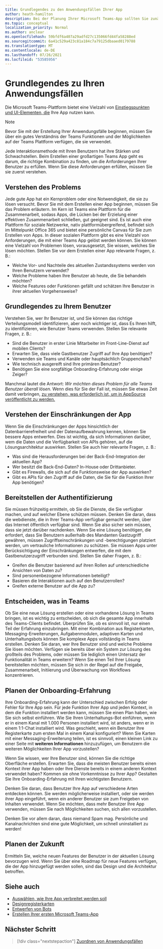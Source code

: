 ```yaml
---
title: Grundlegendes zu den Anwendungsfällen Ihrer App
author: heath-hamilton
description: Bei der Planung Ihrer Microsoft Teams-App sollten Sie zunächst verstehen, welche Probleme Ihre App zu lösen versucht.
ms.topic: conceptual
localization_priority: Normal
ms.author: anclear
ms.openlocfilehash: 59bfdf6a407a29adfd27c135066fd44fa58288ed
ms.sourcegitcommit: 6a41c529a423c81a184c7a79125dbaaed0179788
ms.translationtype: MT
ms.contentlocale: de-DE
ms.lasthandoff: 07/26/2021
ms.locfileid: "53585956"
---
```

# <a name="understand-your-use-cases"></a>Grundlegendes zu Ihren Anwendungsfällen

Die Microsoft Teams-Plattform bietet eine Vielzahl von [Einstiegspunkten und UI-Elementen, die](../../concepts/extensibility-points.md) Ihre App nutzen kann.
> [!NOTE]
> Bevor Sie mit der Erstellung Ihrer Anwendungsfälle beginnen, müssen Sie über ein gutes Verständnis der Teams Funktionen und der Möglichkeiten auf der Teams Plattform verfügen, die sie verwendet.

Jede Interaktionsmethode mit Ihren Benutzern hat ihre Stärken und Schwachstellen. Beim Erstellen einer großartigen Teams App geht es darum, die richtige Kombination zu finden, um die Anforderungen Ihrer Benutzer zu erfüllen. Wenn Sie diese Anforderungen erfüllen, müssen Sie sie zuerst verstehen.

## <a name="understand-the-problem"></a>Verstehen des Problems

Jede gute App hat ein Kernproblem oder eine Notwendigkeit, die sie zu lösen versucht. Bevor Sie mit dem Erstellen einer App beginnen, müssen Sie das Problem erläutern. Im Kern ist Teams eine Plattform für die Zusammenarbeit, sodass Apps, die Lücken bei der Erzielung einer effektiven Zusammenarbeit schließen, gut geeignet sind. Es ist auch eine Plattform für soziale Netzwerke, nativ plattformübergreifend, befindet sich im Mittelpunkt Office 365 und bietet eine persönliche Canvas für Sie zum Erstellen von Apps. In dieser sozialen Plattform gibt es eine Vielzahl von Anforderungen, die mit einer Teams App gelöst werden können. Sie können eine Vielzahl von Problemen lösen, vorausgesetzt, Sie wissen, welches Sie lösen möchten. Stellen Sie vor dem Erstellen einer App relevante Fragen, z. B.:

* Welche Vor- und Nachteile des aktuellen Zustandssystems werden von Ihren Benutzern verwendet?
* Welche Probleme haben Ihre Benutzer ab heute, die Sie behandeln möchten?
* Welche Features oder Funktionen gefällt und schätzen Ihre Benutzer in ihrer aktuellen Vorgehensweise?

## <a name="understand-your-user"></a>Grundlegendes zu Ihrem Benutzer

Verstehen Sie, wer Ihr Benutzer ist, und Sie können das richtige Verteilungsmodell identifizieren, aber noch wichtiger ist, dass Es Ihnen hilft, zu identifizieren, wie Benutzer Teams verwenden. Stellen Sie relevante Fragen, z. B.:

* Sind die Benutzer in erster Linie Mitarbeiter im Front-Line-Dienst auf mobilen Clients?
* Erwarten Sie, dass viele Gastbenutzer Zugriff auf Ihre App benötigen?
* Verwenden sie Teams und Kanäle oder hauptsächlich Gruppenchats?
* Wie technisch ausgereift sind Ihre primären Benutzer?
* Benötigen Sie eine sorgfältige Onboarding-Erfahrung oder einige Zeiger?

Manchmal lautet die Antwort: *Wir möchten dieses Problem für alle Teams Benutzer überall lösen.* Wenn dies für Sie der Fall ist, müssen Sie etwas Zeit damit verbringen, [zu verstehen, was erforderlich ist, um in AppSource veröffentlicht zu werden.](~/concepts/deploy-and-publish/appsource/prepare/submission-checklist.md)

## <a name="understand-the-limitations-of-the-app"></a>Verstehen der Einschränkungen der App

Wenn Sie die Einschränkungen der Apps hinsichtlich der Datenbarrierefreiheit und der Datenaufbewahrung kennen, können Sie bessere Apps entwerfen. Dies ist wichtig, da sich Informationen darüber, wem die Daten und die Verfügbarkeit von APIs gehören, auf die Lösungsarchitektur auswirken. Stellen Sie auch hier relevante Fragen, z. B.:

* Was sind die Herausforderungen bei der Back-End-Integration der aktuellen App?
* Wer besitzt die Back-End-Daten? In-House oder Drittanbieter.
* Gibt es Firewalls, die sich auf die Funktionsweise der App auswirken?
* Gibt es APIs für den Zugriff auf die Daten, die Sie für die Funktion Ihrer App benötigen? 

## <a name="provide-authentication"></a>Bereitstellen der Authentifizierung

Sie müssen frühzeitig ermitteln, ob Sie die Dienste, die Sie verfügbar machen, und auf welcher Ebene schützen müssen. Denken Sie daran, dass die webdienste, die in Ihrer Teams-App verfügbar gemacht werden, über das Internet öffentlich verfügbar sind. Wenn Sie also sicher sein müssen, dass sie jetzt darüber nachdenken. Wenn Sie eine Lösung benötigen, die erfordert, dass Sie Benutzern außerhalb des Mandanten Gastzugriff gewähren, müssen Zugriffseinschränkungen und -berechtigungen platziert werden, um vertrauliche Informationen zu schützen. Sie müssen Apps unter Berücksichtigung der Einschränkungen entwerfen, die mit dem Gastbenutzerzugriff verbunden sind. Stellen Sie daher Fragen, z. B.: 

* Greifen die Benutzer basierend auf ihren Rollen auf unterschiedliche Ansichten von Daten zu?
* Sind personenbezogene Informationen beteiligt?
* Basieren die Interaktionen auch auf den Benutzerrollen?
* Greifen externe Benutzer auf die App zu?

## <a name="decide-what-goes-in-teams"></a>Entscheiden, was in Teams

Ob Sie eine neue Lösung erstellen oder eine vorhandene Lösung in Teams bringen, ist es wichtig zu entscheiden, ob sich die gesamte App innerhalb des Teams-Clients befindet. Überprüfen Sie, ob es sinnvoll ist, nur einen Teil der Erfahrung einzubringen. Mit einer Kombination aus Registerkarten, Messaging-Erweiterungen, Aufgabenmodulen, adaptiven Karten und Unterhaltungsbots können Sie komplexe Apps vollständig in Teams erstellen.
Denken Sie daran, wer Ihre Benutzer sind und welche Probleme Sie lösen möchten. Verfügen sie bereits über ein System zur Lösung des großteils des Problems, oder müssen Sie lediglich einen Untersatz der Funktionalität in Teams erweitern? Wenn Sie einen Teil Ihrer Lösung bereitstellen möchten, müssen Sie sich in der Regel auf die Freigabe, Zusammenarbeit, Initiierung und Überwachung von Workflows konzentrieren.

## <a name="plan-the-onboarding-experience"></a>Planen der Onboarding-Erfahrung

Ihre Onboarding-Erfahrung kann der Unterschied zwischen Erfolg oder Fehler für Ihre App sein. Für jede Funktion Ihrer App und jeden Kontext, in dem die Funktion installiert werden kann, müssen Sie einen Plan haben, wie Sie sich selbst einführen. Wie Sie Ihren Unterhaltungs-Bot einführen, wenn er in einem Kanal mit 1.000 Personen installiert wird, ist anders, wenn er in einem 1:1-Chat installiert wird. Was geschieht, wenn ein Benutzer Ihre Registerkarte zum ersten Mal in einem Kanal konfiguriert? Wenn Sie Karten mit einer Messaging-Erweiterung teilen, ist es sinnvoll, einen kleinen Link zu einer Seite mit **weiteren Informationen** hinzuzufügen, um Benutzern die weiteren Möglichkeiten Ihrer App vorzustellen?

Wenn Sie wissen, wer Ihre Benutzer sind, können Sie die richtige Oberfläche erstellen. Erwarten Sie, dass die meisten Benutzer bereits einen Kontext ihrer App haben oder Ihre Dienste bereits in einem anderen Kontext verwendet haben? Kommen sie ohne Vorkenntnisse zu Ihrer App? Gestalten Sie Ihre Onboarding-Erfahrung mit Ihren wichtigsten Benutzern.

Denken Sie daran, dass Benutzer Ihre App auf verschiedene Arten entdecken können. Sie werden möglicherweise installiert, oder sie werden ihrer App eingeführt, wenn ein anderer Benutzer sie zum Freigeben von Inhalten verwendet. Wenn Sie möchten, dass mehr Benutzer Ihre App verwenden, müssen Sie nach Möglichkeiten suchen, sich allen vorzustellen.

Denken Sie vor allem daran, dass niemand Spam mag. Persönliche und Kanalnachrichten sind eine gute Möglichkeit, um schnell uninstalliert zu werden!

## <a name="plan-for-the-future"></a>Planen der Zukunft

Ermitteln Sie, welche neuen Features der Benutzer in der aktuellen Lösung bevorzugen wird. Wenn Sie über eine Roadmap für neue Features verfügen, die der App hinzugefügt werden sollen, sind das Design und die Architektur betroffen.

## <a name="see-also"></a>Siehe auch

* [Auswählen, wie Ihre App verbreitet werden soll](../deploy-and-publish/apps-publish-overview.md)
* [Designregisterkarten](../../tabs/design/tabs.md)
* [Entwerfen von Bots](../../bots/design/bots.md)
* [Erstellen Ihrer ersten Microsoft Teams-App](../build-your-first-app/build-first-app-overview.md)

## <a name="next-step"></a>Nächster Schritt

> [!div class="nextstepaction"]
> [Zuordnen von Anwendungsfällen](../../concepts/design/map-use-cases.md)
